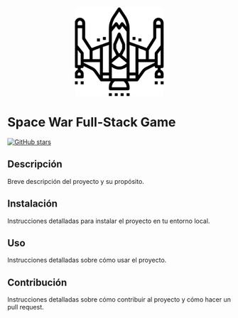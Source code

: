
<div style="text-align: center;">

<img src="./logo.png" alt="Project logo" width="200"/>

</div>

# Space War Full-Stack Game


[![GitHub stars](https://img.shields.io/github/stars/NombreUsuario/NombreRepositorio.svg)](https://github.com/yassirH9/SpaceWar)


## Descripción

Breve descripción del proyecto y su propósito.

## Instalación

Instrucciones detalladas para instalar el proyecto en tu entorno local.

## Uso

Instrucciones detalladas sobre cómo usar el proyecto.

## Contribución

Instrucciones detalladas sobre cómo contribuir al proyecto y cómo hacer un pull request.
